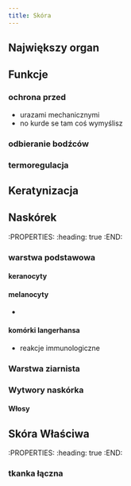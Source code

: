 ```yaml
---
title: Skóra
---
```


## Największy organ
## Funkcje
### ochrona przed
* urazami mechanicznymi
* no kurde se tam coś wymyślisz
### odbieranie bodźców
### termoregulacja
## Keratynizacja
## Naskórek
:PROPERTIES:
:heading: true
:END:
### warstwa podstawowa
#### keranocyty
#### melanocyty
*
#### komórki langerhansa
* reakcje immunologiczne
### Warstwa ziarnista
### Wytwory naskórka
#### Włosy
####
## Skóra Właściwa
:PROPERTIES:
:heading: true
:END:
### tkanka łączna
###
